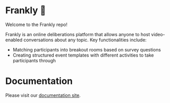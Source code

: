 # Frankly 💬

Welcome to the Frankly repo!

Frankly is an online deliberations platform that allows anyone to host video-enabled conversations about any topic. Key functionalities include:

- Matching participants into breakout rooms based on survey questions
- Creating structured event templates with different activities to take participants through

# Documentation

Please visit our [documentation site](https://berkmancenter.github.io/frankly).